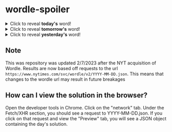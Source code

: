 # wordle-spoiler

<details>
  <summary>Click to reveal <b>today's</b> word!</summary>
  <br>
  <b> nicer </b>
</details>

<details>
  <summary>Click to reveal <b>tomorrow's</b> word!</summary>
  <br>
  <b> dingo </b>
</details>

<details>
  <summary>Click to reveal <b>yesterday's</b> word!</summary>
  <br>
  <b> hitch </b>
</details>

## Note
This was repository was updated 2/7/2023 after the NYT acquisition of Wordle. Results are now based off requests to the url `https://www.nytimes.com/svc/wordle/v2/YYYY-MM-DD.json`. This means that changes to the wordle url may result in future breakages

## How can I view the solution in the browser?
Open the developer tools in Chrome. Click on the "network" tab. Under the Fetch/XHR section, you should see a request to YYYY-MM-DD.json. If you click on that request and view the "Preview" tab, you will see a JSON object containing the day's solution.